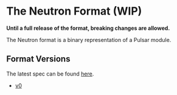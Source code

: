 # The Neutron Format (WIP)

**Until a full release of the format, breaking changes are allowed.**

The Neutron format is a binary representation of a Pulsar module.

## Format Versions

The latest spec can be found [here](binary/v0.md).

- [v0](binary/v0.md)
